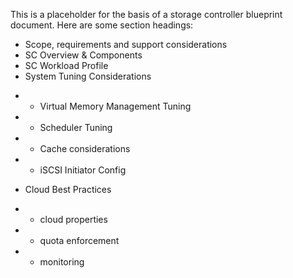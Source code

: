 This is a placeholder for the basis of a storage controller blueprint document. Here are some section headings:

- Scope, requirements and support considerations
- SC Overview & Components
- SC Workload Profile
- System Tuning Considerations
* - Virtual Memory Management Tuning
* - Scheduler Tuning
* - Cache considerations
* - iSCSI Initiator Config
- Cloud Best Practices
* - cloud properties
* - quota enforcement
* - monitoring 